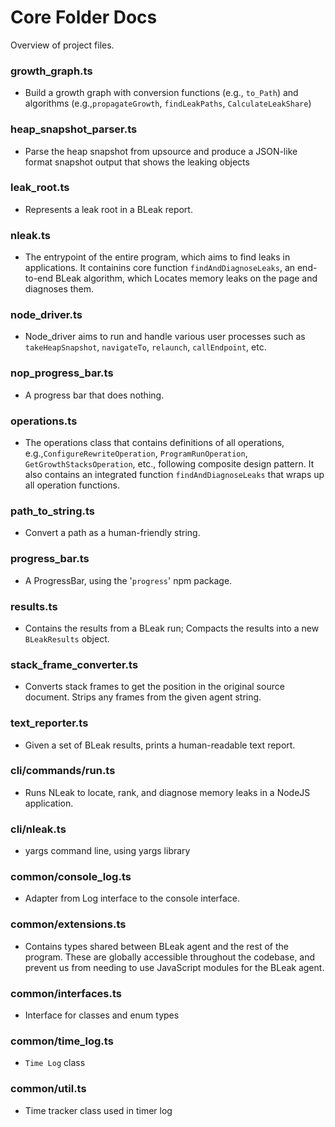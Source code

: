 # Core Folder Docs

Overview of project files.

<!-- ## Description

An in-depth paragraph about your project and overview of use.

## Getting Started -->

### growth_graph.ts
* Build a growth graph with conversion functions (e.g., `to_Path`) and algorithms (e.g.,`propagateGrowth`, `findLeakPaths`, `CalculateLeakShare`)
### heap_snapshot_parser.ts
* Parse the heap snapshot from upsource and produce a JSON-like format snapshot output that shows
the leaking objects
### leak_root.ts
* Represents a leak root in a BLeak report.
### nleak.ts
* The entrypoint of the entire program, which aims to find leaks in applications. It containins core function `findAndDiagnoseLeaks`, an end-to-end BLeak algorithm, which Locates memory leaks on the page and diagnoses them. 
### node_driver.ts
* Node_driver aims to run and handle various user processes such as `takeHeapSnapshot`,  `navigateTo`,
`relaunch`, `callEndpoint`, etc. 
### nop_progress_bar.ts
*  A progress bar that does nothing.
### operations.ts
* The operations class that contains definitions of all operations, e.g.,`ConfigureRewriteOperation`, `ProgramRunOperation`, `GetGrowthStacksOperation`, etc., following composite design pattern. It also contains an integrated function `findAndDiagnoseLeaks` that wraps up all operation functions. 
### path_to_string.ts
* Convert a path as a human-friendly string.
### progress_bar.ts
* A ProgressBar, using the '`progress`' npm package.
### results.ts
*  Contains the results from a BLeak run; Compacts the results into a new `BLeakResults` object.
### stack_frame_converter.ts
* Converts stack frames to get the position in the original source document.
Strips any frames from the given agent string.
### text_reporter.ts
* Given a set of BLeak results, prints a human-readable text report.
### cli/commands/run.ts
* Runs NLeak to locate, rank, and diagnose memory leaks in a NodeJS application.
### cli/nleak.ts
* yargs command line, using yargs library
### common/console_log.ts 
* Adapter from Log interface to the console interface.
### common/extensions.ts
* Contains types shared between BLeak agent and the rest of the program. These are globally accessible throughout the codebase, and prevent us from needing to use JavaScript
modules for the BLeak agent.
### common/interfaces.ts 
* Interface for classes and enum types
### common/time_log.ts
* `Time Log` class
### common/util.ts
* Time tracker class used in timer log

<!-- ### Installing

* How/where to download your program
* Any modifications needed to be made to files/folders

### Executing program

* How to run the program
* Step-by-step bullets
```
code blocks for commands
```

## Help

Any advise for common problems or issues.
```
command to run if program contains helper info
```

## Authors

Contributors names and contact info

ex. Dominique Pizzie  
ex. [@DomPizzie](https://twitter.com/dompizzie)

## Version History

* 0.2
    * Various bug fixes and optimizations
    * See [commit change]() or See [release history]()
* 0.1
    * Initial Release -->
